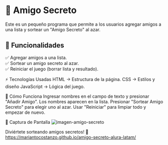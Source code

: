 # 🎁 Amigo Secreto

Este es un pequeño programa que permite a los usuarios agregar amigos a una lista y sortear un "Amigo Secreto" al azar.

## 📌 Funcionalidades
✅ Agregar amigos a una lista.  
✅ Sortear un amigo secreto al azar.  
✅ Reiniciar el juego (borrar lista y resultado).  

⚡ Tecnologías Usadas
HTML → Estructura de la página.
CSS → Estilos y diseño
JavaScript → Lógica del juego.

🎯 Cómo Funciona
Ingresar nombres en el campo de texto y presionar "Añadir Amigo".
Los nombres aparecen en la lista.
Presionar "Sortear Amigo Secreto" para elegir uno al azar.
Usar "Reiniciar" para limpiar todo y empezar de nuevo.

📸 Captura de Pantalla
![imagen-amigo-secreto](https://github.com/user-attachments/assets/cea401e6-6415-4bc0-ab5d-ac9372f92b73)


Diviértete sorteando amigos secretos! 🎉
https://mariantocostanzo.github.io/amigo-secreto-alura-latam/
